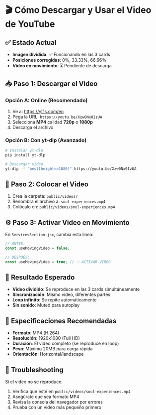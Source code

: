# 🎬 Cómo Descargar y Usar el Video de YouTube

## ✅ Estado Actual
- **Imagen dividida**: ✅ Funcionando en las 3 cards
- **Posiciones corregidas**: 0%, 33.33%, 66.66%
- **Video en movimiento**: ⏳ Pendiente de descarga

## 📥 Paso 1: Descargar el Video
### Opción A: Online (Recomendado)
1. Ve a: https://yt1s.com/en
2. Pega la URL: `https://youtu.be/Xzw0Nx0IzUA`
3. Selecciona **MP4** calidad **720p** o **1080p**
4. Descarga el archivo

### Opción B: Con yt-dlp (Avanzado)
```bash
# Instalar yt-dlp
pip install yt-dlp

# Descargar video
yt-dlp -f "best[height<=1080]" https://youtu.be/Xzw0Nx0IzUA
```

## 📁 Paso 2: Colocar el Video
1. Crea la carpeta: `public/videos/`
2. Renombra el archivo a: `soul-experiences.mp4`
3. Colócalo en: `public/videos/soul-experiences.mp4`

## ⚙️ Paso 3: Activar Video en Movimiento
En `ServicesSection.jsx`, cambia esta línea:
```javascript
// ANTES:
const useMovingVideo = false;

// DESPUÉS:
const useMovingVideo = true; // ✅ ACTIVAR VIDEO
```

## 🎯 Resultado Esperado
- **Video dividido**: Se reproduce en las 3 cards simultáneamente
- **Sincronización**: Mismo video, diferentes partes
- **Loop infinito**: Se repite automáticamente
- **Sin sonido**: Muted para autoplay

## 📱 Especificaciones Recomendadas
- **Formato**: MP4 (H.264)
- **Resolución**: 1920x1080 (Full HD)
- **Duración**: El video completo (se reproduce en loop)
- **Peso**: Máximo 20MB para carga rápida
- **Orientación**: Horizontal/landscape

## 🔧 Troubleshooting
Si el video no se reproduce:
1. Verifica que esté en `public/videos/soul-experiences.mp4`
2. Asegúrate que sea formato MP4
3. Revisa la consola del navegador por errores
4. Prueba con un video más pequeño primero
